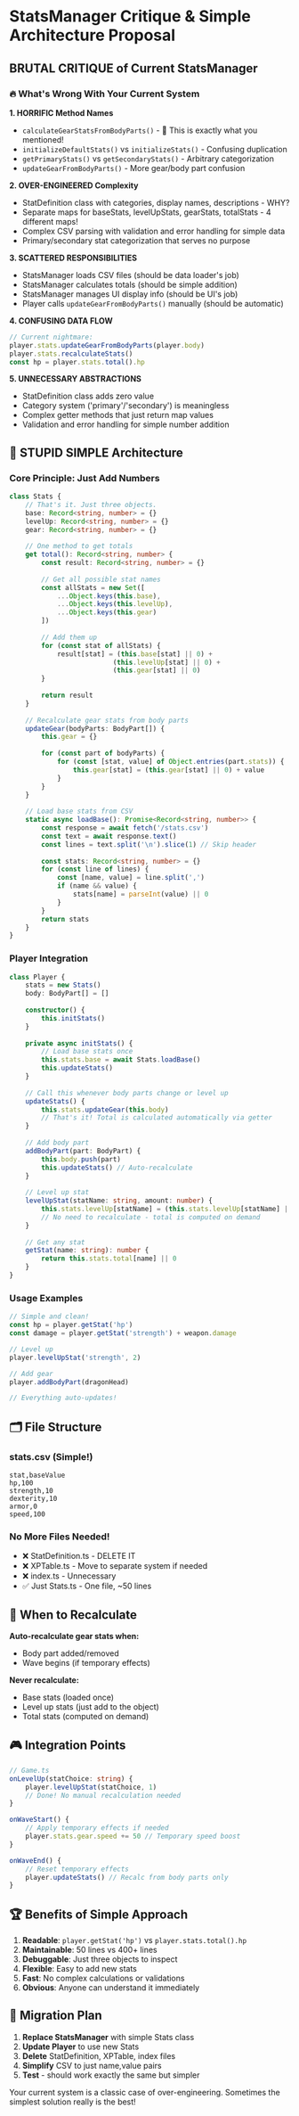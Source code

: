 # StatsManager Critique & Simple Architecture Proposal

## BRUTAL CRITIQUE of Current StatsManager

### 🔥 What's Wrong With Your Current System

**1. HORRIFIC Method Names**
- `calculateGearStatsFromBodyParts()` - 🤮 This is exactly what you mentioned!
- `initializeDefaultStats()` vs `initializeStats()` - Confusing duplication
- `getPrimaryStats()` vs `getSecondaryStats()` - Arbitrary categorization
- `updateGearFromBodyParts()` - More gear/body part confusion

**2. OVER-ENGINEERED Complexity**
- StatDefinition class with categories, display names, descriptions - WHY?
- Separate maps for baseStats, levelUpStats, gearStats, totalStats - 4 different maps!
- Complex CSV parsing with validation and error handling for simple data
- Primary/secondary stat categorization that serves no purpose

**3. SCATTERED RESPONSIBILITIES**
- StatsManager loads CSV files (should be data loader's job)
- StatsManager calculates totals (should be simple addition)
- StatsManager manages UI display info (should be UI's job)
- Player calls `updateGearFromBodyParts()` manually (should be automatic)

**4. CONFUSING DATA FLOW**
```typescript
// Current nightmare:
player.stats.updateGearFromBodyParts(player.body)
player.stats.recalculateStats()
const hp = player.stats.total().hp
```

**5. UNNECESSARY ABSTRACTIONS**
- StatDefinition class adds zero value
- Category system ('primary'/'secondary') is meaningless
- Complex getter methods that just return map values
- Validation and error handling for simple number addition

## 🎯 STUPID SIMPLE Architecture

### Core Principle: **Just Add Numbers**

```typescript
class Stats {
    // That's it. Just three objects.
    base: Record<string, number> = {}
    levelUp: Record<string, number> = {}
    gear: Record<string, number> = {}
    
    // One method to get totals
    get total(): Record<string, number> {
        const result: Record<string, number> = {}
        
        // Get all possible stat names
        const allStats = new Set([
            ...Object.keys(this.base),
            ...Object.keys(this.levelUp), 
            ...Object.keys(this.gear)
        ])
        
        // Add them up
        for (const stat of allStats) {
            result[stat] = (this.base[stat] || 0) + 
                          (this.levelUp[stat] || 0) + 
                          (this.gear[stat] || 0)
        }
        
        return result
    }
    
    // Recalculate gear stats from body parts
    updateGear(bodyParts: BodyPart[]) {
        this.gear = {}
        
        for (const part of bodyParts) {
            for (const [stat, value] of Object.entries(part.stats)) {
                this.gear[stat] = (this.gear[stat] || 0) + value
            }
        }
    }
    
    // Load base stats from CSV
    static async loadBase(): Promise<Record<string, number>> {
        const response = await fetch('/stats.csv')
        const text = await response.text()
        const lines = text.split('\n').slice(1) // Skip header
        
        const stats: Record<string, number> = {}
        for (const line of lines) {
            const [name, value] = line.split(',')
            if (name && value) {
                stats[name] = parseInt(value) || 0
            }
        }
        return stats
    }
}
```

### Player Integration

```typescript
class Player {
    stats = new Stats()
    body: BodyPart[] = []
    
    constructor() {
        this.initStats()
    }
    
    private async initStats() {
        // Load base stats once
        this.stats.base = await Stats.loadBase()
        this.updateStats()
    }
    
    // Call this whenever body parts change or level up
    updateStats() {
        this.stats.updateGear(this.body)
        // That's it! Total is calculated automatically via getter
    }
    
    // Add body part
    addBodyPart(part: BodyPart) {
        this.body.push(part)
        this.updateStats() // Auto-recalculate
    }
    
    // Level up stat
    levelUpStat(statName: string, amount: number) {
        this.stats.levelUp[statName] = (this.stats.levelUp[statName] || 0) + amount
        // No need to recalculate - total is computed on demand
    }
    
    // Get any stat
    getStat(name: string): number {
        return this.stats.total[name] || 0
    }
}
```

### Usage Examples

```typescript
// Simple and clean!
const hp = player.getStat('hp')
const damage = player.getStat('strength') + weapon.damage

// Level up
player.levelUpStat('strength', 2)

// Add gear
player.addBodyPart(dragonHead)

// Everything auto-updates!
```

## 🗂️ File Structure

### stats.csv (Simple!)
```csv
stat,baseValue
hp,100
strength,10
dexterity,10
armor,0
speed,100
```

### No More Files Needed!
- ❌ StatDefinition.ts - DELETE IT
- ❌ XPTable.ts - Move to separate system if needed
- ❌ index.ts - Unnecessary
- ✅ Just Stats.ts - One file, ~50 lines

## 🔄 When to Recalculate

**Auto-recalculate gear stats when:**
- Body part added/removed
- Wave begins (if temporary effects)

**Never recalculate:**
- Base stats (loaded once)
- Level up stats (just add to the object)
- Total stats (computed on demand)

## 🎮 Integration Points

```typescript
// Game.ts
onLevelUp(statChoice: string) {
    player.levelUpStat(statChoice, 1)
    // Done! No manual recalculation needed
}

onWaveStart() {
    // Apply temporary effects if needed
    player.stats.gear.speed += 50 // Temporary speed boost
}

onWaveEnd() {
    // Reset temporary effects
    player.updateStats() // Recalc from body parts only
}
```

## 🏆 Benefits of Simple Approach

1. **Readable**: `player.getStat('hp')` vs `player.stats.total().hp`
2. **Maintainable**: 50 lines vs 400+ lines
3. **Debuggable**: Just three objects to inspect
4. **Flexible**: Easy to add new stats
5. **Fast**: No complex calculations or validations
6. **Obvious**: Anyone can understand it immediately

## 🚀 Migration Plan

1. **Replace StatsManager** with simple Stats class
2. **Update Player** to use new Stats
3. **Delete** StatDefinition, XPTable, index files
4. **Simplify** CSV to just name,value pairs
5. **Test** - should work exactly the same but simpler

Your current system is a classic case of over-engineering. Sometimes the simplest solution really is the best!

